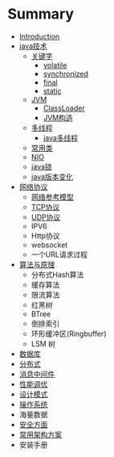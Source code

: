# Summary

* [Introduction](README.md)
* [java技术](javaji-zhu.md)
  * [关键字](javaji-zhu/guan-jian-zi.md)
    * [volatile](javaji-zhu/guan-jian-zi/volatile.md)
    * [synchronized](javaji-zhu/guan-jian-zi/synchronized.md)
    * [final](javaji-zhu/guan-jian-zi/final.md)
    * [static](javaji-zhu/guan-jian-zi/static.md)
  * [JVM](javaji-zhu/jvm.md)
    * [ClassLoader](javaji-zhu/jvm/classloader.md)
    * [JVM构造](javaji-zhu/jvm/jvmgou-zao.md)
  * [多线程](javaji-zhu/duo-xian-cheng.md)
    * [java多线程](javaji-zhu/duo-xian-cheng/javaduo-xian-cheng.md)
  * [常用类](javaji-zhu/chang-yong-lei.md)
  * [NIO](javaji-zhu/nio.md)
  * [java锁](javaji-zhu/javasuo.md)
  * [java版本变化](javaji-zhu/javaban-ben-bian-hua.md)
* [网络协议](wang-luo-xie-yi.md)
  * [网络参考模型](wang-luo-xie-yi/wang-luo-can-kao-mo-xing.md)
  * [TCP协议](wang-luo-xie-yi/tcpxie-yi.md)
  * [UDP协议](wang-luo-xie-yi/udpxie-yi.md)
  * IPV6
  * Http协议
  * websocket
  * 一个URL请求过程
* [算法与原理](suan-fa-yu-yuan-li.md)
  * 分布式Hash算法
  * 缓存算法
  * 限流算法
  * 红黑树
  * BTree
  * 倒排索引
  * 环形缓冲区\(Ringbuffer\)
  * LSM 树
* [数据库](shu-ju-ku.md)
* [分布式](fen-bu-shi.md)
* [消息中间件](xiao-xi-zhong-jian-jian.md)
* [性能调优](xing-neng-neng-diao-you.md)
* [设计模式](she-ji-mo-shi.md)
* [操作系统](cao-zuo-xi-tong.md)
* 海量数据
* [安全方面](an-quan-fang-mian.md)
* [常用架构方案](chang-yong-jia-gou-fang-an.md)
* 安装手册

